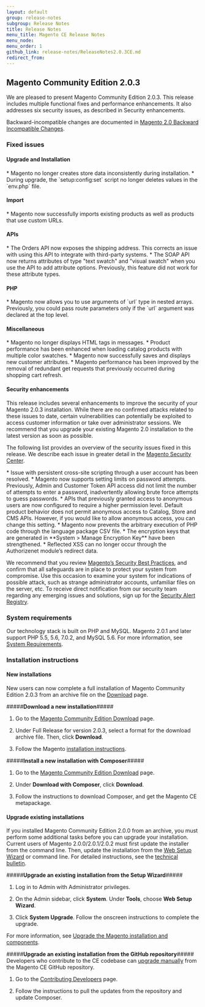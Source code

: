 ```yaml
---
layout: default
group: release-notes
subgroup: Release Notes
title: Release Notes
menu_title: Magento CE Release Notes 
menu_node: 
menu_order: 1
github_link: release-notes/ReleaseNotes2.0.3CE.md
redirect_from: 
---
```


<h2>Magento Community Edition 2.0.3</h2>
We are pleased to present Magento Community Edition 2.0.3. This release includes multiple functional fixes and performance enhancements. It also addresses six security issues, as described in Security enhancements.  


Backward-incompatible changes are documented in <a href="http://devdocs.magento.com/guides/v2.0/release-notes/changes_2.0.html" target="_blank">Magento 2.0 Backward Incompatible Changes</a>.


<h3>Fixed issues</h3>

<h4> Upgrade and Installation</h4>
<!-- 50224 -->* Magento no longer creates store data inconsistently during installation. 

<!-- 47531 -->* During upgrade, the `setup:config:set` script no longer deletes values in the `env.php` file. 


<h4>Import</h4>
<!-- 50255 -->* Magento now successfully imports existing products as well as products that use custom URLs. 


<h4>APIs</h4>
<!-- 46720 --> * The Orders API now exposes the shipping address. This corrects an issue with using this API to integrate with third-party systems. 

<!-- 49558 --> * The SOAP API now returns attributes of type "text swatch" and "visual swatch" when you use the API to add attribute options. Previously, this feature did not work for these attribute types.  


<h4>PHP</h4>
<!-- 50500 -->* Magento now allows you to use arguments of `url` type in nested arrays. Previously, you could pass route parameters only if the `url` argument was declared at the top level.  


<h4>Miscellaneous</h4>
<!-- 47704 -->* Magento no longer displays HTML tags in messages. 

<!-- 48781 --> * Product performance has been enhanced when loading catalog products with multiple color swatches. 

<!-- 47844 -->* Magento now successfully saves and displays new customer attributes. 

<!-- 49449--> * Magento performance has been improved by the removal of redundant get requests that previously occurred during shopping cart refresh.



<h4>Security enhancements</h4>
This release includes several enhancements to improve the security of your Magento 2.0.3 installation. While there are no confirmed attacks related to these issues to date, certain vulnerabilities can potentially be exploited to access customer information or take over administrator sessions. We recommend that you upgrade your existing Magento 2.0 installation to the latest version as soon as possible.

The following list provides an overview of the security issues fixed in this release. We describe each issue in greater detail in the <a href="https://magento.com/security.html" target="_blank">Magento Security Center</a>. 

<!-- 45887 -->* Issue with persistent cross-site scripting through a user account has been resolved. 

<!-- 50608 -->*  Magento now supports setting limits on password attempts. Previously, Admin and Customer Token API access did not limit the number of attempts to enter a password, inadvertently allowing brute force attempts to guess passwords. 

<!-- 50611 -->* APIs that previously granted access to anonymous users are now configured to require a higher permission level.  Default product behavior does not permit anonymous access to Catalog, Store and CMS APIs. However, if you would like to allow anonymous access, you can change this setting. 


<!-- 48819 -->* Magento now prevents the arbitrary execution of PHP code through the language package CSV file. 

<!-- 47050 -->* The encryption keys that are generated in **System > Manage Encryption Key** have been strengthened. 

<!-- 50755 -->* Reflected XSS can no longer occur through the Authorizenet module’s redirect data. 

We recommend that you review <a href="http://http://merch.docs.magento.com/ce/user_guide/magento/magento-security-best-practices.html" target="_blank">Magento’s Security Best Practices</a>, and confirm that all safeguards are in place to protect your system from compromise. Use this occasion to examine your system for indications of possible attack, such as strange administrator accounts, unfamiliar files on the server, etc. To receive direct notification from our security team regarding any emerging issues and solutions, sign up for the <a href="https://magento.com/security.html" target="_blank">Security Alert Registry</a>.


<h3>System requirements</h3>
Our technology stack is built on PHP and MySQL. Magento 2.0.1 and later support PHP 5.5, 5.6, 7.0.2, and MySQL 5.6. For more information, see 
<a href="http://devdocs.magento.com/guides/v2.0/install-gde/system-requirements.html" target="_blank">System Requirements</a>.

<h3>Installation instructions</h3>

<h4>New installations</h4>
New users can now complete a full installation of Magento Community Edition 2.0.3 from an archive file on the <a href="https://www.magentocommerce.com/download" target="_blank">Download</a> page.

#####<b>Download a new installation</b>#####

1. Go to the <a href="https://www.magentocommerce.com/download" target="_blank">Magento Community Edition Download</a> page.

2. Under Full Release for version 2.0.3, select a format for the download archive file. Then, click **Download**.

3.	Follow the Magento <a href="http://devdocs.magento.com/guides/v2.0/install-gde/prereq/integrator_install.html#integrator-first-composer-ce" target="_blank">installation instructions</a>.

#####<b>Install a new installation with Composer</b>#####

1. Go to the <a href="https://www.magentocommerce.com/download" target="_blank">Magento Community Edition Download</a> page.

2.	Under **Download with Composer**, click **Download**.

3.	Follow the instructions to download Composer, and get the Magento CE metapackage.


<h4><b>Upgrade existing installations</b></h4>
If you installed Magento Community Edition 2.0.0 from an archive, you must perform some additional tasks before you can upgrade your installation. Current users of Magento 2.0.0/2.0.1/2.0.2 must first update the installer from the command line. Then, update the installation from the <a href="http://http://docs.magento.com/m2/ce/user_guide/system/web-setup-wizard.html" target="_blank">Web Setup Wizard</a> or command line. For detailed instructions, see the <a href="http://devdocs.magento.com/guides/v2.0/release-notes/tech_bull_201-upgrade.html" target="_blank">technical bulletin</a>.


#####<b>Upgrade an existing installation from the Setup Wizard</b>#####

1.	Log in to Admin with Administrator privileges.

2.	On the Admin sidebar, click **System**. Under **Tools**,  choose **Web Setup Wizard**.

3.	Click  **System Upgrade**. Follow the onscreen instructions to complete the upgrade.

For more information, see <a href="http://devdocs.magento.com/guides/v2.0/comp-mgr/bk-compman-upgrade-guide.html" target="_blank">Upgrade the Magento installation and components</a>.


#####<b>Upgrade an existing installation from the GitHub repository</b>#####
Developers who contribute to the CE codebase can <a href="http://devdocs.magento.com/guides/v2.0/comp-mgr/bk-compman-upgrade-guide.html" target="_blank">upgrade manually</a> from the Magento CE GitHub repository.

1.	Go to the <a href="http://devdocs.magento.com/guides/v2.0/install-gde/install/cli/dev_options.html" target="_blank">Contributing Developers</a> page.

2.	Follow the instructions to pull the updates from the repository and update Composer.










